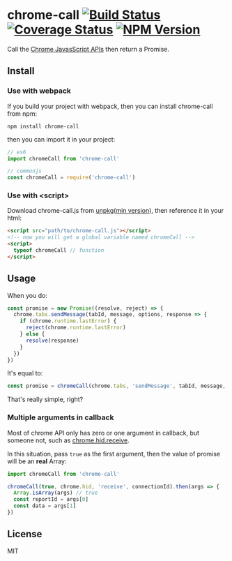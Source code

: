 # chrome-call [![Build Status](https://img.shields.io/travis/Selection-Translator/chrome-call/master.svg?style=flat-square)](https://travis-ci.org/Selection-Translator/chrome-call) [![Coverage Status](https://img.shields.io/coveralls/Selection-Translator/chrome-call/master.svg?style=flat-square)](https://coveralls.io/github/Selection-Translator/chrome-call?branch=master) [![NPM Version](https://img.shields.io/npm/v/chrome-call.svg?style=flat-square)](https://www.npmjs.com/package/chrome-call)

Call the [Chrome JavasScript APIs](https://developer.chrome.com/extensions/api_index) then return a Promise.

## Install

### Use with webpack

If you build your project with webpack, then you can install chrome-call from npm:

```
npm install chrome-call
```

then you can import it in your project:

```js
// es6
import chromeCall from 'chrome-call'

// commonjs
const chromeCall = require('chrome-call')
```

### Use with &lt;script&gt;

Download chrome-call.js from [unpkg](https://unpkg.com/chrome-call)([min version](https://unpkg.com/chrome-call/dist/chrome-call.min.js)), then reference it in your html:

```html
<script src="path/to/chrome-call.js"></script>
<!-- now you will get a global variable named chromeCall -->
<script>
  typeof chromeCall // function
</script>
```

## Usage

When you do:

```js
const promise = new Promise((resolve, reject) => {
  chrome.tabs.sendMessage(tabId, message, options, response => {
    if (chrome.runtime.lastError) {
      reject(chrome.runtime.lastError)
    } else {
      resolve(response)
    }
  })
})
```

It's equal to:

```js
const promise = chromeCall(chrome.tabs, 'sendMessage', tabId, message, options)
```

That's really simple, right?

### Multiple arguments in callback

Most of chrome API only has zero or one argument in callback, but someone not, such as [chrome.hid.receive](https://developer.chrome.com/apps/hid#method-receive).

In this situation, pass `true` as the first argument, then the value of promise will be an **real** Array:

```js
import chromeCall from 'chrome-call'

chromeCall(true, chrome.hid, 'receive', connectionId).then(args => {
  Array.isArray(args) // true
  const reportId = args[0]
  const data = args[1]
})
```

## License

MIT
